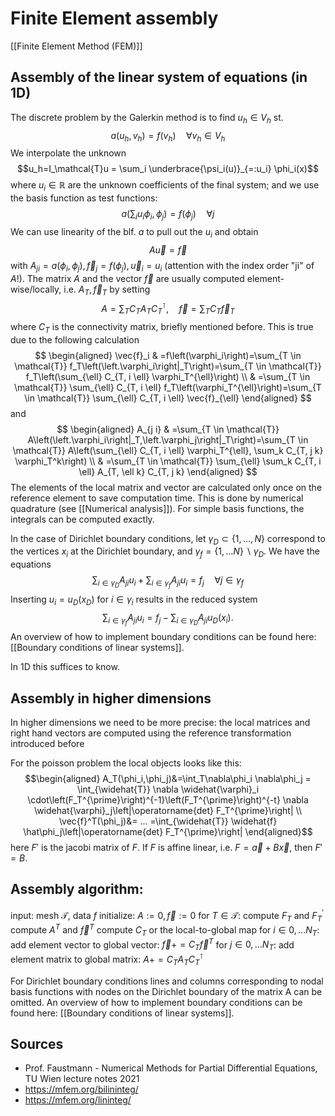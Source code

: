 # Finite Element assembly
[[Finite Element Method (FEM)]]


## Assembly of the linear system of equations (in 1D)
The discrete problem by the Galerkin method is to find $u_h\in V_h$ st. $$a(u_h,v_h)=f(v_h)\quad \forall v_h\in V_h $$We interpolate the unknown $$u_h=I_\mathcal{T}u = \sum_i \underbrace{\psi_i(u)}_{=:u_i} \phi_i(x)$$where $u_i\in\mathbb{R}$ are the unknown coefficients of the final system; and we use the basis function as test functions: $$a\left(\sum_i u_i \phi_i, \phi_j\right)=f(\phi_j) \quad \forall j$$ We can use linearity of the blf. $a$ to pull out the $u_i$ and obtain $$A\vec{u}=\vec{f}$$with $A_{ji}=a(\phi_i,\phi_j), \vec{f}_j = f(\phi_j), \vec{u}_i=u_i$ (attention with the index order "ji" of $A$!). 
The matrix $A$ and the vector $\vec{f}$ are usually computed element-wise/locally, i.e. $A_T, \vec{f}_T$ by setting
$$A=\sum_T C_T A_T C_T^\intercal,\quad \vec{f}=\sum_T C_T \vec{f}_T$$
where $C_T$ is the connectivity matrix, briefly mentioned before. This is true due to the following calculation
$$
\begin{aligned}
\vec{f}_i & =f\left(\varphi_i\right)=\sum_{T \in \mathcal{T}} f_T\left(\left.\varphi_i\right|_T\right)=\sum_{T \in \mathcal{T}} f_T\left(\sum_{\ell} C_{T, i \ell} \varphi_T^{\ell}\right) \\
& =\sum_{T \in \mathcal{T}} \sum_{\ell} C_{T, i \ell} f_T\left(\varphi_T^{\ell}\right)=\sum_{T \in \mathcal{T}} \sum_{\ell} C_{T, i \ell} \vec{f}_{\ell}
\end{aligned}
$$
and
$$
\begin{aligned}
A_{j i} & =\sum_{T \in \mathcal{T}} A\left(\left.\varphi_i\right|_T,\left.\varphi_j\right|_T\right)=\sum_{T \in \mathcal{T}} A\left(\sum_{\ell} C_{T, i \ell} \varphi_T^{\ell}, \sum_k C_{T, j k} \varphi_T^k\right) \\
& =\sum_{T \in \mathcal{T}} \sum_{\ell} \sum_k C_{T, i \ell} A_{T, \ell k} C_{T, j k}
\end{aligned}
$$
The elements of the local matrix and vector are calculated only once on the reference element to save computation time. This is done by numerical quadrature (see [[Numerical analysis]]). For simple basis functions, the integrals can be computed exactly.

In the case of Dirichlet boundary conditions, let $\gamma_D \subset\{1, \ldots, N\}$ correspond to the vertices $x_i$ at the Dirichlet boundary, and $\gamma_f=\{1, \ldots N\} \backslash \gamma_D$.
We have the equations
$$
\sum_{i \in \gamma_D} A_{j i} u_i+\sum_{i \in \gamma_f} A_{j i} u_i=f_j \quad \forall j \in \gamma_f
$$
Inserting $u_i=u_D\left(x_D\right)$ for $i \in \gamma_i$ results in the reduced system
$$
\sum_{i \in \gamma_f} A_{j i} u_i=f_j-\sum_{i \in \gamma_D} A_{j i} u_D\left(x_i\right) .
$$
An overview of how to implement boundary conditions can be found here: [[Boundary conditions of linear systems]].

In 1D this suffices to know. 


## Assembly in higher dimensions
In higher dimensions we need to be more precise: the local matrices and right hand vectors are computed using the reference transformation introduced before

For the poisson problem the local objects looks like this: $$\begin{aligned}
A_T(\phi_i,\phi_j)&=\int_T\nabla\phi_i \nabla\phi_j = \int_{\widehat{T}} \nabla \widehat{\varphi}_i \cdot\left(F_T^{\prime}\right)^{-1}\left(F_T^{\prime}\right)^{-t} \nabla \widehat{\varphi}_j\left|\operatorname{det} F_T^{\prime}\right| \\ \vec{f}^T(\phi_j)&= ... =\int_{\widehat{T}} \widehat{f} \hat\phi_j\left|\operatorname{det} F_T^{\prime}\right|
\end{aligned}$$here $F'$ is the jacobi matrix of $F$. If $F$ is affine linear, i.e. $F=\vec{a}+B\vec{x}$, then $F'=B$.


## Assembly algorithm:

input: mesh $\mathcal{T}$, data $f$
initialize: ${A}:=0, \vec{f}:=0$
for $T \in \mathcal{T}$:
	compute $F_T$ and $F_T^{\prime}$
	compute ${A}^T$ and $\vec{f}^T$
	compute $C_T$ or the local-to-global map
	for $i\in{0, ... N_T}$:
		add element vector to global vector: $\vec{f}+=C_T \vec{f}^T$
		for $j\in 0,...N_T$:
			add element matrix to global matrix: $A+=C_T A_T C_T^\intercal$

For Dirichlet boundary conditions lines and columns corresponding to nodal basis functions with nodes on the Dirichlet boundary of the matrix A can be omitted. An overview of how to implement boundary conditions can be found here: [[Boundary conditions of linear systems]].


## Sources
- Prof. Faustmann - Numerical Methods for Partial Differential Equations, TU Wien lecture notes 2021
- https://mfem.org/bilininteg/
- https://mfem.org/lininteg/
